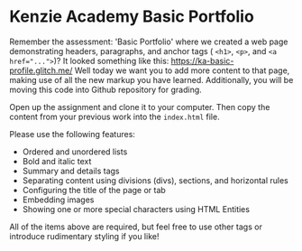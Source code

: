 # Kenzie Academy Basic Portfolio

Remember the assessment: 'Basic Portfolio' where we created a web page demonstrating headers, paragraphs, and anchor tags ( `<h1>`, `<p>`, and `<a href="...">`)?
It looked something like this: https://ka-basic-profile.glitch.me/
Well today we want you to add more content to that page, making use of all the new markup you have learned. 
Additionally, you will be moving this code into Github repository for grading.

Open up the assignment and clone it to your computer.
Then copy the content from your previous work into the `index.html` file.

Please use the following features:

- Ordered and unordered lists
- Bold and italic text
- Summary and details tags
- Separating content using divisions (divs), sections, and horizontal rules
- Configuring the title of the page or tab
- Embedding images
- Showing one or more special characters using HTML Entities

All of the items above are required, but feel free to use other tags or introduce rudimentary styling if you like!
